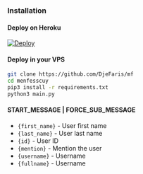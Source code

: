 ### Installation
#### Deploy on Heroku
[![Deploy](https://www.herokucdn.com/deploy/button.svg)](https://heroku.com/deploy?template=https://github.com/DjeFaris/mf)</br>

#### Deploy in your VPS
````bash
git clone https://github.com/DjeFaris/mf
cd menfesscuy
pip3 install -r requirements.txt
python3 main.py
````

#### START_MESSAGE | FORCE_SUB_MESSAGE

* `{first_name}` - User first name
* `{last_name}` - User last name
* `{id}` - User ID
* `{mention}` - Mention the user
* `{username}` - Username
* `{fullname}` - Username
